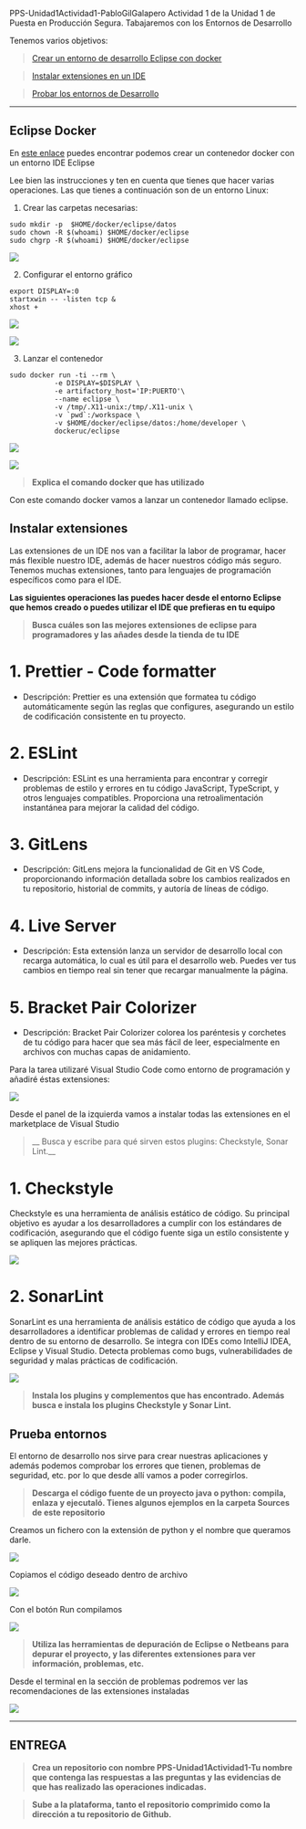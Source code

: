 PPS-Unidad1Actividad1-PabloGilGalapero
Actividad 1 de la Unidad 1 de Puesta en Producción Segura. Tabajaremos con los Entornos de Desarrollo

Tenemos varios objetivos:

> [Crear un entorno de desarrollo Eclipse con docker](#Eclipse-Docker)

> [Instalar extensiones en un IDE](#Instalar-extensiones)

> [Probar los entornos de Desarrollo](#Prueba-entornos) 
---
## Eclipse Docker

En [este enlace](https://hub.docker.com/r/dockeruc/eclipse) puedes encontrar podemos crear un contenedor docker con un entorno IDE Eclipse

Lee bien las instrucciones y ten en cuenta que tienes que hacer varias operaciones. Las que tienes a continuación son de un entorno Linux:

1. Crear las carpetas necesarias:
~~~
sudo mkdir -p  $HOME/docker/eclipse/datos
sudo chown -R $(whoami) $HOME/docker/eclipse
sudo chgrp -R $(whoami) $HOME/docker/eclipse
~~~

![](imagenes/1.png)

2. Configurar el entorno gráfico 

~~~
export DISPLAY=:0
startxwin -- -listen tcp &
xhost + 
~~~

![](imagenes/3.png) 

![](imagenes/2.png)

3. Lanzar el contenedor

~~~
sudo docker run -ti --rm \
           -e DISPLAY=$DISPLAY \
	       -e artifactory_host='IP:PUERTO'\
		   --name eclipse \
           -v /tmp/.X11-unix:/tmp/.X11-unix \
           -v `pwd`:/workspace \
           -v $HOME/docker/eclipse/datos:/home/developer \
           dockeruc/eclipse	

~~~

![](imagenes/4.png)

![](imagenes/5.png)

> __Explica el comando docker que has utilizado__

Con este comando docker vamos a lanzar un contenedor llamado eclipse.

## Instalar extensiones

Las extensiones de un IDE nos van a facilitar la labor de programar, hacer más flexible nuestro IDE, además de hacer nuestros código más seguro.
Tenemos muchas extensiones, tanto para lenguajes de programación específicos como para el IDE.

__Las siguientes operaciones las puedes hacer desde el entorno Eclipse que hemos creado o puedes utilizar el IDE que prefieras en tu equipo__
>__Busca cuáles son las mejores extensiones de eclipse para programadores y las añades desde la tienda de tu IDE__

# 1. Prettier - Code formatter

  * Descripción: Prettier es una extensión que formatea tu código automáticamente según las reglas que configures,        asegurando un estilo de codificación consistente en tu proyecto.


# 2. ESLint

  * Descripción: ESLint es una herramienta para encontrar y corregir problemas de estilo y errores en tu código           JavaScript, TypeScript, y otros lenguajes compatibles. Proporciona una retroalimentación instantánea para mejorar     la calidad del código.
  

# 3. GitLens

  * Descripción: GitLens mejora la funcionalidad de Git en VS Code, proporcionando información detallada sobre los        cambios realizados en tu repositorio, historial de commits, y autoría de líneas de código.
   

# 4. Live Server

  * Descripción: Esta extensión lanza un servidor de desarrollo local con recarga automática, lo cual es útil para el     desarrollo web. Puedes ver tus cambios en tiempo real sin tener que recargar manualmente la página.
    

# 5. Bracket Pair Colorizer

  * Descripción: Bracket Pair Colorizer colorea los paréntesis y corchetes de tu código para hacer que sea más fácil      de leer, especialmente en archivos con muchas capas de anidamiento.
    

Para la tarea utilizaré Visual Studio Code como entorno de programación y añadiré éstas extensiones:

![](imagenes/7.png)

Desde el panel de la izquierda vamos a instalar todas las extensiones en el marketplace de Visual Studio

>__ Busca y escribe para qué sirven estos plugins: Checkstyle, Sonar Lint.__

# 1. Checkstyle

Checkstyle es una herramienta de análisis estático de código. Su principal objetivo es ayudar a los desarrolladores a cumplir con los estándares de codificación, asegurando que el código fuente siga un estilo consistente y se apliquen las mejores prácticas. 

![](imagenes/8.png) 

# 2. SonarLint 

SonarLint es una herramienta de análisis estático de código que ayuda a los desarrolladores a identificar problemas de calidad y errores en tiempo real dentro de su entorno de desarrollo. Se integra con IDEs como IntelliJ IDEA, Eclipse y Visual Studio. Detecta problemas como bugs, vulnerabilidades de seguridad y malas prácticas de codificación.

![](imagenes/9.png) 


>__Instala los plugins y complementos que has encontrado. Además busca e instala los plugins Checkstyle y Sonar Lint.__


## Prueba entornos

El entorno de desarrollo nos sirve para crear nuestras aplicaciones y además podemos comprobar los errores que tienen, problemas de seguridad, etc. por lo que desde allí vamos a poder corregirlos.
>__Descarga el código fuente de un proyecto java o python: compila, enlaza y ejecutaló. Tienes algunos ejemplos en la carpeta Sources de este repositorio__

Creamos un fichero con la extensión de python y el nombre que queramos darle.

![](imagenes/10.png)

Copiamos el código deseado dentro de archivo

![](imagenes/11.png)

Con el botón Run compilamos

![](imagenes/13.png)

>__Utiliza las herramientas de depuración de Eclipse o Netbeans para depurar el proyecto, y las diferentes extensiones para ver información, problemas, etc.__

Desde el terminal en la sección de problemas podremos ver las recomendaciones de las extensiones instaladas

![](imagenes/14.png)

---
## ENTREGA
>__Crea un repositorio  con nombre PPS-Unidad1Actividad1-Tu nombre que contenga las respuestas a las preguntas y las evidencias de que has realizado las operaciones indicadas.__

>__Sube a la plataforma, tanto el repositorio comprimido como la dirección a tu repositorio de Github.__
